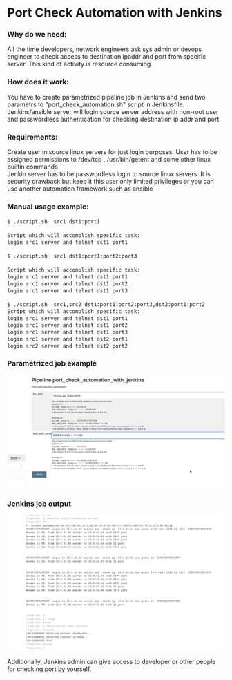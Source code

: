 # Port Check Automation with Jenkins

###  Why do we need:
All the time developers, network engineers ask sys admin or devops engineer to check access to  destination ipaddr and port from specific server. This kind of activity is resource consuming. 

### How does it work:
You have to create parametrized pipeline job in Jenkins and send two parametrs to "port_check_automation.sh" script in Jenkinsfile. Jenkins/ansible server will login source server address with non-root user and passwordless authentication for checking destination ip addr and port. 

### Requirements: 
Create  user in source linux servers for just login purposes. User has to be  assigned permissions  to /dev/tcp , /usr/bin/getent and some other linux  builtin commands <br />
Jenkin server has to be passwordless login to source linux servers. It is security drawback but keep it this user only limited privileges or you can use another automation framework such as ansible<br />

### Manual usage example:
```
$ ./script.sh  src1 dst1:port1

Script which will accomplish specific task:
login src1 server and telnet dst1 port1

$ ./script.sh  src1 dst1:port1:port2:port3

Script which will accomplish specific task:
login src1 server and telnet dst1 port1
login src1 server and telnet dst1 port2
login src1 server and telnet dst1 port3

$ ./script.sh  src1,src2 dst1:port1:port2:port3,dst2:port1:port2
Script which will accomplish specific task:
login src1 server and telnet dst1 port1
login src1 server and telnet dst1 port2
login src1 server and telnet dst1 port3
login src1 server and telnet dst2 port1
login src2 server and telnet dst2 port2
```


### Parametrized job example
![Screenshot](parametrized_job.png)

### Jenkins job output
![Screenshot](job_output.png)

Additionally, Jenkins admin can give access to developer or other people  for checking port by yourself.
